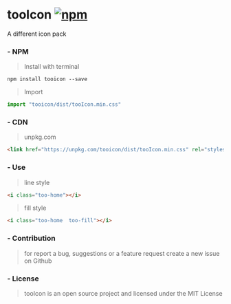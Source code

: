 tooIcon [![npm](https://img.shields.io/npm/v/tooicon.svg?labelColor=4A4A4A&color=006AFF)](https://www.npmjs.com/package/tooicon)
=========
A different icon pack


### - NPM
> Install with terminal
```
npm install tooicon --save
```

> Import
```javascript
import "tooicon/dist/tooIcon.min.css"
```

### - CDN
> unpkg.com
```html
<link href="https://unpkg.com/tooicon/dist/tooIcon.min.css" rel="stylesheet">
```

### - Use
> line style
```html
<i class="too-home"></i>
```

> fill style
```html
<i class="too-home  too-fill"></i>
```

### - Contribution
> for report a bug, suggestions or a feature request create a new issue on Github

### - License
> tooIcon is an open source project and licensed under the MIT License